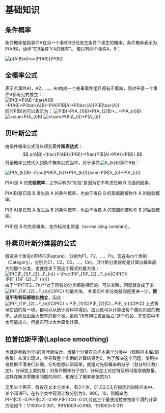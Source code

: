 # 基础知识

## 条件概率

条件概率是指事件A在另一个事件B已经发生条件下发生的概率。条件概率表示为P(A/B)，读作“在B条件下A的概率”。
 若只有两个事件A，B：

![p(A|B)=\frac{P(AB)}{P(B)}](https://math.jianshu.com/math?formula=p(A%7CB)%3D%5Cfrac%7BP(AB)%7D%7BP(B)%7D)

## 全概率公式

表示若事件A1，A2，…，An构成一个完备事件组且都有正概率，则对任意一个事件B都有公式成立：
![P(B)=P(AB+\bar{A}B) =P(AB)+P(\bar{A}B)=P(A)P(B|A)+P(\bar{A})P(B|\bar{A})](https://math.jianshu.com/math?formula=P(B)%3DP(AB%2B%5Cbar%7BA%7DB)%20%3DP(AB)%2BP(%5Cbar%7BA%7DB)%3DP(A)P(B%7CA)%2BP(%5Cbar%7BA%7D)P(B%7C%5Cbar%7BA%7D))同时P(B)也可以表示为：
![P(B)=P(A_{1}B)+P(A_{2}B)+...+P(A_{n}B)](https://math.jianshu.com/math?formula=P(B)%3DP(A_%7B1%7DB)%2BP(A_%7B2%7DB)%2B...%2BP(A_%7Bn%7DB))
![=\sum P(A_{i}B)](https://math.jianshu.com/math?formula=%3D%5Csum%20P(A_%7Bi%7DB))
![=\sum P(B|A_{i})*P(A_{i})](https://math.jianshu.com/math?formula=%3D%5Csum%20P(B%7CA_%7Bi%7D)*P(A_%7Bi%7D))

## 贝叶斯公式

由条件概率公式可以得到**贝叶斯表达式**：
$$
p(A|B)=\frac{P(AB)}{P(B)}=\frac{P(B|A)*P(A)}{P(B)}
$$
将全概率公式代入到条件概率公式当中，对于事件![A_{k}](https://math.jianshu.com/math?formula=A_%7Bk%7D)和事件B有：

![P(A_{k}|B)=\frac{P(B|A_{k})*P(A_{k})}{\sum P(B|A_{i})*P(A_{i})}](https://math.jianshu.com/math?formula=P(A_%7Bk%7D%7CB)%3D%5Cfrac%7BP(B%7CA_%7Bk%7D)*P(A_%7Bk%7D)%7D%7B%5Csum%20P(B%7CA_%7Bi%7D)*P(A_%7Bi%7D)%7D)

P(A)是 A 的**先验概率**，之所以称为“先验”是因为它不考虑任何 B 方面的因素。

P(A|B)是已知 B 发生后 A 的条件概率，也由于得自 B 的取值而被称作 A 的后验概率。

P(B|A)是已知 A 发生后 B 的条件概率，也由于得自 A 的取值而被称作 B 的后验概率。

P(B)是 B 的先验概率，也作标淮化常量（normalizing constant）。

## 朴素贝叶斯分类器的公式

假设某个体有n项特征(Feature)，分别为F1，F2，...，Fn。现在有m个类别（Category），分别为C1，C2，C3，...，Cm。贝叶斯分类器就是计算出概率最大的那个分类，也就是求下面这个算式的最大值：
 ![P(C|F_{1}F_{2}...F_{n}) = \frac{P(F_{1}F_{2}...F_{n}|C)P(C)}{P(F_{1}F_{2}...F_{n})}](https://math.jianshu.com/math?formula=P(C%7CF_%7B1%7DF_%7B2%7D...F_%7Bn%7D)%20%3D%20%5Cfrac%7BP(F_%7B1%7DF_%7B2%7D...F_%7Bn%7D%7CC)P(C)%7D%7BP(F_%7B1%7DF_%7B2%7D...F_%7Bn%7D)%7D)
 由于**P(F1F2...Fn)**对于所有的分类都是相同的，可以省略，问题就变成了求![P(F_{1}F_{2}...F_{n}|C)P(C)](https://math.jianshu.com/math?formula=P(F_%7B1%7DF_%7B2%7D...F_%7Bn%7D%7CC)P(C))
 的最大值。
 朴素贝叶斯分类器则是更进一步，**假设所有特征都彼此独立**，因此：
 ![P(F_{1}F_{2}...F_{n}|C)P(C) = P(F_{1}|C)P(F_{2}|C)...P(F_{n}|C)P(C)](https://math.jianshu.com/math?formula=P(F_%7B1%7DF_%7B2%7D...F_%7Bn%7D%7CC)P(C)%20%3D%20P(F_%7B1%7D%7CC)P(F_%7B2%7D%7CC)...P(F_%7Bn%7D%7CC)P(C))
 上式等号右边的每一项，都可以从统计资料中得到，由此就可以计算出每个类别对应的概率，从而找出最大概率的那个类。虽然"所有特征彼此独立"这个假设，在现实中不太可能成立，但是它可以大大简化计算。

## 拉普拉斯平滑(Laplace smoothing)

也就是参数为1时的贝叶斯估计，当某个分量在总样本某个分类中（观察样本库/训练集）从没出现过，会导致整个实例的计算结果为0。为了解决这个问题，使用拉普拉斯平滑进行处理。它的思想非常简单，就是对先验概率的分子（划分的计数）加1，分母加上类别数；对条件概率分子加1，分母加上对应特征的可能取值数量。这样在解决零概率问题的同时，也保证了概率和依然为1.

这里举个例子，假设在文本分类中，有3个类，C1,C2,C3,在指定的训练样本中，某个词语F1，在各个类中观测计数分别为0，990，10，则概率为P(F1|C1)=0,P(F1|C2)=0.99,P(F1|C3)=0.01,对这三个量使用拉普拉斯平滑的计算方法如下：1/1003=0.001，991/1003=0.988，11/1003=0.011

